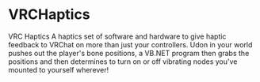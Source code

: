 # VRCHaptics
 VRC Haptics
A haptics set of software and hardware to give haptic feedback to VRChat on more than just your controllers. Udon in your world pushes out the player's bone positions, a VB.NET program then grabs the positions and then determines to turn on or off vibrating nodes you've mounted to yourself wherever!
